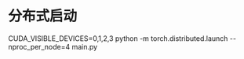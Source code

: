 # 分布式启动
CUDA_VISIBLE_DEVICES=0,1,2,3 python -m torch.distributed.launch --nproc_per_node=4 main.py

